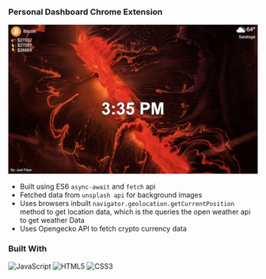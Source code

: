 ### Personal Dashboard Chrome Extension
![Image](./app-image.png)
- Built using ES6 `async-await` and `fetch` api
- Fetched data from `unsplash api` for background images
- Uses browsers inbuilt `navigator.geolocation.getCurrentPosition` method to get location data, which is the queries the open weather api to get weather Data
- Uses Opengecko API to fetch crypto currency data

### Built With 
![JavaScript](https://img.shields.io/badge/javascript-%23323330.svg?style=for-the-badge&logo=javascript&logoColor=%23F7DF1E) ![HTML5](https://img.shields.io/badge/html5-%23E34F26.svg?style=for-the-badge&logo=html5&logoColor=white) ![CSS3](https://img.shields.io/badge/css3-%231572B6.svg?style=for-the-badge&logo=css3&logoColor=white)